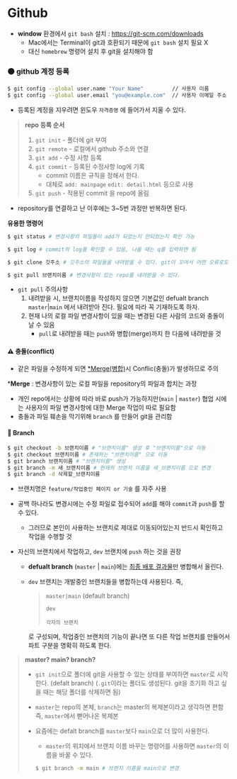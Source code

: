 # Github

- **window** 환경에서 `git bash` 설치  : https://git-scm.com/downloads
  - Mac에서는 Terminal이 git과 호환되기 때문에 `git bash` 설치 필요 X
  - 대신 `homebrew` 명령어 설치 후 git을 설치해야 함



### :black_circle: github 계정 등록

```bash
$ git config --global user.name "Your Name"         // 사용자 이름
$ git config --global user.email "you@example.com"  // 사용자 이메일 주소
```

- 등록된 계정을 지우려면 윈도우 `자격증명` 에 들어가서 지울 수 있다.



> **repo 등록 순서**
>
> 1. `git init` - 폴더에 git 부여
> 2. `git remote` - 로컬에서 github 주소와 연결
> 3. `git add` - 수정 사항 등록
> 4. `git commit` - 등록된 수정사항 log에 기록
>    - commit 이름은 규칙을 정해서 한다.
>    - 대체로 `add: mainpage` `edit: detail.html` 등으로 사용
> 5. `git push` - 적용된 commit 을 repo에 올림

- repository를 연결하고 난 이후에는 3~5번 과정만 반복하면 된다.



**유용한 명령어**

```bash
$ git status # 변경사항의 파일들이 add가 되었는지 안되었는지 확인 가능

$ git log # commit의 log를 확인할 수 있음, 나올 때는 q를 입력하면 됨

$ git clone 깃주소 # 깃주소의 파일들을 내려받을 수 있다. git이 꼬여서 어떤 오류로도 해결할 수 없을 때는 현재 파일을 따로 백업해두고 다시 내려받는 것을 권장

$ git pull 브랜치이름 # 변경사항이 있는 repo를 내려받을 수 있다. 
```

- `git pull` 주의사항
  1. 내려받을 시, 브랜치이름을 작성하지 않으면 기본값인 defualt branch `master`|`main` 에서 내려받아 진다. 필요에 따라 꼭 기재하도록 하자.
  2. 현재 나의 로컬 파일 변경사항이 있을 때는 변경된 다른 사람의 코드와 충돌이 날 수 있음
     - `pull`로 내려받을 때는 `push`와 병합(merge)까지 한 다음에 내려받을 것



#### :warning: 충돌(conflict)

- 같은 파일을 수정하게 되면 <u>\*Merge(병합)</u>시 Conflic(충돌)가 발생하므로 주의

\***Merge** : 변경사항이 있는 로컬 파일을 repository의 파일과 합치는 과정

- 개인 repo에서는 상황에 따라 바로 push가 가능하지만(`main` | `master`) 협업 시에는 사용자의 파일 변경사항에 대한 Merge 작업이 따로 필요함
- 충돌과 파일 훼손을 막기위해 `branch` 를 만들어 git을 관리함



#### :seedling: Branch

```bash
$ git checkout -b 브랜치이름 # "브랜치이름" 생성 후 "브랜치이름"으로 이동
$ git checkout 브랜치이름 # 존재하는 "브랜치이름" 으로 이동
$ git branch 브랜치이름 # "브랜치이름" 생성
$ git branch -m 새_브랜치이름 # 현재의 브랜치 이름을 새_브랜치이름 으로 변경
$ git branch -d 삭제할_브랜치이름
```

- 브랜치명은 `feature/작업중인 페이지 or 기술` 를 자주 사용 

- 공백 하나라도 변경시에는 수정 파일로 접수되어 `add`를 해야 `commit`과 `push`를 할 수 있다. 

  - 그러므로 본인이 사용하는 브랜치로 제대로 이동되어있는지 반드시 확인하고 작업을 수행할 것

- 자신의 브랜치에서 작업하고, `dev` 브랜치에 `push` 하는 것을 권장

  - **defualt branch** (`master` | `main`)에는 <u>최종 배포 결과물</u>만 병합해서 올린다.

  - `dev` 브랜치는 개발중인 브랜치들을 병합하는데 사용된다.
    즉,

    > `master|main` (default branch)
    >
    > `dev`
    >
    > `각자의 브랜치`

    로 구성되며, 작업중인 브랜치의 기능이 끝나면 또 다른 작업 브랜치를 만들어서 파트 구분을 명확히 하도록 한다.



> **master? main? branch?**
>
> - `git init`으로 폴더에 git을 사용할 수 있는 상태를 부여하면 `master`로 시작한다. (defalt branch)
>   (`.git`이라는 폴더도 생성된다. git을 초기화 하고 싶을 때는 해당 폴더를 삭제하면 됨)
>
> - `master`는 repo의 본체, `branch`는 master의 복제본이라고 생각하면 편함
>   즉, `master`에서 뻗어나온 복제본
>
> - 요즘에는 defalt branch를 `master`보다  `main`으로 더 많이 사용한다.
>
>   - `master`의 위치에서 브랜치 이름 바꾸는 명령어를 사용하면 `master`의 이름을 바꿀 수 있다.
>
>   ```bash
>   $ git branch -m main # 브랜치 이름을 main으로 변경
>   ```

